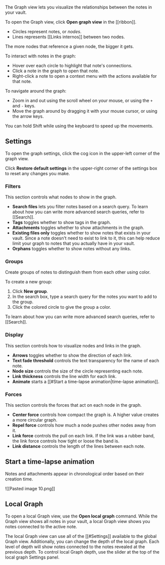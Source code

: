 The Graph view lets you visualize the relationships between the notes in your vault.

To open the Graph view, click **Open graph view** in the [[ribbon]].

- Circles represent notes, or _nodes_.
- Lines represents [[Links internos]] between two nodes.

The more nodes that reference a given node, the bigger it gets.

To interact with notes in the graph:

- Hover over each circle to highlight that note's connections.
- Click a note in the graph to open that note.
- Right-click a note to open a context menu with the actions available for that note.

To navigate around the graph:

- Zoom in and out using the scroll wheel on your mouse, or using the `+` and `-` keys.
- Move the graph around by dragging it with your mouse cursor, or using the arrow keys.

You can hold Shift while using the keyboard to speed up the movements.

## Settings

To open the graph settings, click the cog icon in the upper-left corner of the graph view.

Click **Restore default settings** in the upper-right corner of the settings box to reset any changes you make.

### Filters

This section controls what nodes to show in the graph.

- **Search files** lets you filter notes based on a search query. To learn about how you can write more advanced search queries, refer to [[Search]].
- **Tags** toggles whether to show tags in the graph.
- **Attachments** toggles whether to show attachments in the graph.
- **Existing files only** toggles whether to show notes that exists in your vault. Since a note doesn't need to exist to link to it, this can help reduce limit your graph to notes that you actually have in your vault.
- **Orphans** toggles whether to show notes without any links.

### Groups

Create groups of notes to distinguish them from each other using color.

To create a new group:

1. Click **New group**.
2. In the search box, type a search query for the notes you want to add to the group.
3. Click the colored circle to give the group a color.

To learn about how you can write more advanced search queries, refer to [[Search]].

### Display

This section controls how to visualize nodes and links in the graph.

- **Arrows** toggles whether to show the direction of each link.
- **Text fade threshold** controls the text transparency for the name of each note.
- **Node size** controls the size of the circle representing each note.
- **Link thickness** controls the line width for each link.
- **Animate** starts a [[#Start a time-lapse animation|time-lapse animation]].

### Forces

This section controls the forces that act on each node in the graph.

- **Center force** controls how compact the graph is. A higher value creates a more circular graph.
- **Repel force** controls how much a node pushes other nodes away from it.
- **Link force** controls the pull on each link. If the link was a rubber band, the link force controls how tight or loose the band is.
- **Link distance** controls the length of the lines between each note.

## Start a time-lapse animation

Notes and attachments appear in chronological order based on their creation time.

![[Pasted image 10.png]]

## Local Graph

To open a local Graph view, use the **Open local graph** command. While the Graph view shows all notes in your vault, a local Graph view shows you notes connected to the active note.

The local Graph view can use all of the [[#Settings]] available to the global Graph view. Additionally, you can change the depth of the local graph. Each level of depth will show notes connected to the notes revealed at the previous depth. To control local Graph depth, use the slider at the top of the local graph Settings panel.
